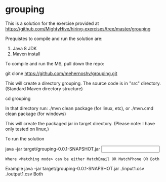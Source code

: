 # grouping

This is a solution for the exercise provided at https://github.com/MightyHive/hiring-exercises/tree/master/grouping

Prequistes to compile and run the solution are:
1) Java 8 JDK
2) Maven install

To compile and run the MS, pull down the repo:

git clone https://github.com/mehernoshv/grouping.git

This will create a directory grouping. The source code is in "src" directory. (Standard Maven directory structure)

cd grouping

In that directory run:
    ./mvn clean package (for linux, etc), or
    ./mvn.cmd clean package (for windows) 

This will create the packaged jar in target directory. (Please note: I have only tested on linux,)

To run the solution

java -jar target/grouping-0.0.1-SNAPSHOT.jar <Input CSV file path> <Output CSV file path> <Matching mode>

	Where <Matching mode> can be either MatchEmail OR MatchPhone OR Both


Example
  java -jar target/grouping-0.0.1-SNAPSHOT.jar ./input1.csv ./output1.csv Both

